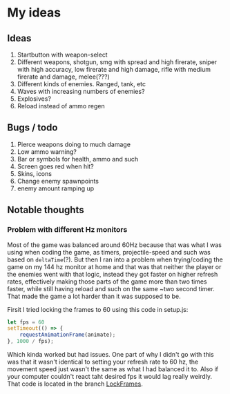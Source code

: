 # My ideas

## Ideas
1. Startbutton with weapon-select
2. Different weapons, shotgun, smg with spread and high firerate, sniper with high accuracy, low firerate and high damage, rifle with medium firerate and damage, melee(???)
2. Different kinds of enemies. Ranged, tank, etc
3. Waves with increasing numbers of enemies? 
4. Explosives?
5. Reload instead of ammo regen

## Bugs / todo
1. Pierce weapons doing to much damage
4. Low ammo warning?
5. Bar or symbols for health, ammo and such
6. Screen goes red when hit?
8. Skins, icons
9. Change enemy spawnpoints
9. enemy amount ramping up

## Notable thoughts

### Problem with different Hz monitors
Most of the game was balanced around 60Hz because that was what I was using when coding the game, as timers, projectile-speed and such was based on ```deltaTime```(?).
But then I ran into a problem when trying/coding the game on my 144 hz monitor at home and that was that neither the player or the enemies went with that logic, instead they got faster on higher refresh rates, effectively making those parts of the game more than two times faster, while still having reload and such on the same ~two second timer. That made the game a lot harder than it was supposed to be. 

Firsit I tried locking the frames to 60 using this code in setup.js: 
```js
let fps = 60
setTimeout(() => {
    requestAnimationFrame(animate);
}, 1000 / fps);
```
Which kinda worked but had issues. One part of why I didn't go with this was that it wasn't identical to setting your refresh rate to 60 hz, the movement speed just wasn't the same as what I had balanced it to. Also if your computer couldn't react taht desired fps it would lag really weirdly. That code is located in the branch [LockFrames](https://github.com/Hjalmar-Lundmark/te4-shooter-game/tree/LockFrames). 

